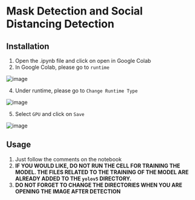 # **Mask Detection and Social Distancing Detection**

## **Installation**
1. Open the .ipynb file and click on open in Google Colab
2. In Google Colab, please go to `runtime`

![image](https://user-images.githubusercontent.com/41366297/128079793-0296390e-827b-495e-a934-6cbdf4f0194b.png)

4. Under runtime, please go to `Change Runtime Type`

![image](https://user-images.githubusercontent.com/41366297/128079914-44dc69cc-5290-40f1-93a3-8408ef1104e1.png)

5. Select `GPU` and click on `Save`

![image](https://user-images.githubusercontent.com/41366297/128080014-3238f946-c0ad-4200-ab3d-95f233d5c9cb.png)

## **Usage**
1. Just follow the comments on the notebook
2. **IF YOU WOULD LIKE, DO NOT RUN THE CELL FOR TRAINING THE MODEL. THE FILES RELATED TO THE TRAINING OF THE MODEL ARE ALREADY ADDED TO THE `yolov5` DIRECTORY.**
3. **DO NOT FORGET TO CHANGE THE DIRECTORIES WHEN YOU ARE OPENING THE IMAGE AFTER DETECTION**
